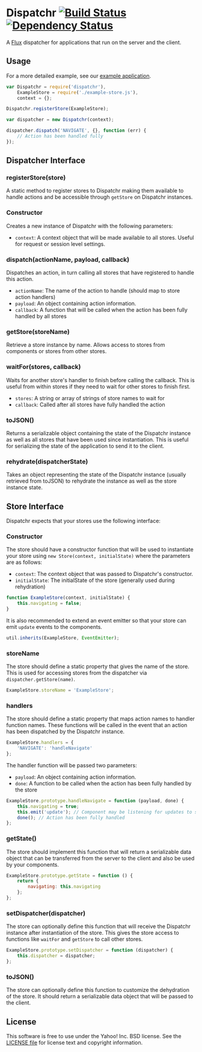 # Dispatchr [![Build Status](https://travis-ci.org/yahoo/dispatchr.svg?branch=master)](https://travis-ci.org/yahoo/dispatchr) [![Dependency Status](https://david-dm.org/yahoo/dispatchr.svg)](https://david-dm.org/yahoo/dispatchr)

A [Flux](http://facebook.github.io/react/docs/flux-overview.html) dispatcher for applications that run on the server and the client.

## Usage

For a more detailed example, see our [example application](https://github.com/yahoo/flux-example).

```js
var Dispatchr = require('dispatchr'),
    ExampleStore = require('./example-store.js'),
    context = {};

Dispatchr.registerStore(ExampleStore);

var dispatcher = new Dispatchr(context);

dispatcher.dispatch('NAVIGATE', {}, function (err) {
    // Action has been handled fully
});
```

## Dispatcher Interface

### registerStore(store)

A static method to register stores to Dispatchr making them available to handle actions and be accessible through `getStore` on Dispatchr instances.

### Constructor

Creates a new instance of Dispatchr with the following parameters:

 * `context`: A context object that will be made available to all stores. Useful for request or session level settings.

### dispatch(actionName, payload, callback)

Dispatches an action, in turn calling all stores that have registered to handle this action.

 * `actionName`: The name of the action to handle (should map to store action handlers)
 * `payload`: An object containing action information.
 * `callback`: A function that will be called when the action has been fully handled by all stores

### getStore(storeName)

Retrieve a store instance by name. Allows access to stores from components or stores from other stores.

### waitFor(stores, callback)

Waits for another store's handler to finish before calling the callback. This is useful from within stores if they need to wait for other stores to finish first.

  * `stores`: A string or array of strings of store names to wait for
  * `callback`: Called after all stores have fully handled the action

### toJSON()

Returns a serializable object containing the state of the Dispatchr instance as well as all stores that have been used since instantiation. This is useful for serializing the state of the application to send it to the client.

### rehydrate(dispatcherState)

Takes an object representing the state of the Dispatchr instance (usually retrieved from toJSON) to rehydrate the instance as well as the store instance state.

## Store Interface

Dispatchr expects that your stores use the following interface:

### Constructor

The store should have a constructor function that will be used to instantiate your store using `new Store(context, initialState)` where the parameters are as follows:

  * `context`: The context object that was passed to Dispatchr's constructor.
  * `initialState`: The initialState of the store (generally used during rehydration)

```js
function ExampleStore(context, initialState) {
    this.navigating = false;
}
```

It is also recommended to extend an event emitter so that your store can emit `update` events to the components.

```js
util.inherits(ExampleStore, EventEmitter);
```


### storeName

The store should define a static property that gives the name of the store. This is used for accessing stores from the dispatcher via `dispatcher.getStore(name)`.

```js
ExampleStore.storeName = 'ExampleStore';
```

### handlers

The store should define a static property that maps action names to handler function names. These functions will be called in the event that an action has been dispatched by the Dispatchr instance.

```js
ExampleStore.handlers = {
    'NAVIGATE': 'handleNavigate'
};
```

The handler function will be passed two parameters:

  * `payload`: An object containing action information.
  * `done`: A function to be called when the action has been fully handled by the store

```js
ExampleStore.prototype.handleNavigate = function (payload, done) {
    this.navigating = true;
    this.emit('update'); // Component may be listening for updates to state
    done(); // Action has been fully handled
};
```

### getState()

The store should implement this function that will return a serializable data object that can be transferred from the server to the client and also be used by your components.

```js
ExampleStore.prototype.getState = function () {
    return {
        navigating: this.navigating
    };
};
```

### setDispatcher(dispatcher)

The store can optionally define this function that will receive the Dispatchr instance after instantiation of the store. This gives the store access to functions like `waitFor` and `getStore` to call other stores.

```js
ExampleStore.prototype.setDispatcher = function (dispatcher) {
    this.dispatcher = dispatcher;
};
```

### toJSON()

The store can optionally define this function to customize the dehydration of the store. It should return a serializable data object that will be passed to the client.

## License

This software is free to use under the Yahoo! Inc. BSD license.
See the [LICENSE file][] for license text and copyright information.

[LICENSE file]: https://github.com/yahoo/dispatchr/blob/master/LICENSE.md
